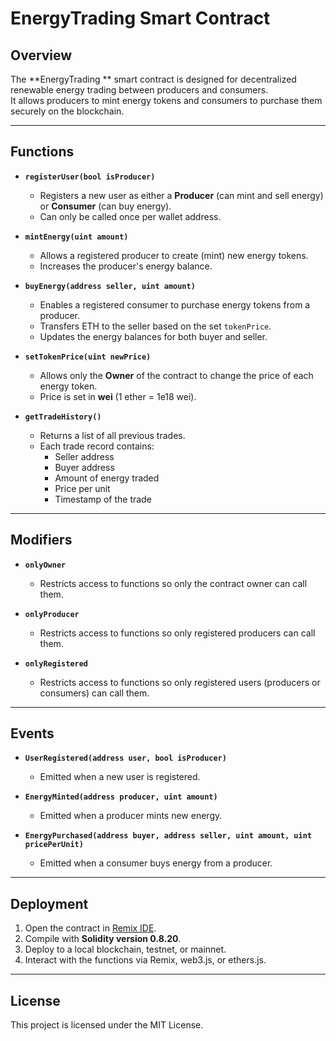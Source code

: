 # EnergyTrading Smart Contract

## Overview
The **EnergyTrading ** smart contract is designed for decentralized renewable energy trading between producers and consumers.  
It allows producers to mint energy tokens and consumers to purchase them securely on the blockchain.

---

## Functions

- **`registerUser(bool isProducer)`**
  - Registers a new user as either a **Producer** (can mint and sell energy) or **Consumer** (can buy energy).
  - Can only be called once per wallet address.

- **`mintEnergy(uint amount)`**
  - Allows a registered producer to create (mint) new energy tokens.
  - Increases the producer's energy balance.

- **`buyEnergy(address seller, uint amount)`**
  - Enables a registered consumer to purchase energy tokens from a producer.
  - Transfers ETH to the seller based on the set `tokenPrice`.
  - Updates the energy balances for both buyer and seller.

- **`setTokenPrice(uint newPrice)`**
  - Allows only the **Owner** of the contract to change the price of each energy token.
  - Price is set in **wei** (1 ether = 1e18 wei).

- **`getTradeHistory()`**
  - Returns a list of all previous trades.
  - Each trade record contains:
    - Seller address
    - Buyer address
    - Amount of energy traded
    - Price per unit
    - Timestamp of the trade

---

## Modifiers

- **`onlyOwner`**
  - Restricts access to functions so only the contract owner can call them.

- **`onlyProducer`**
  - Restricts access to functions so only registered producers can call them.

- **`onlyRegistered`**
  - Restricts access to functions so only registered users (producers or consumers) can call them.

---

## Events

- **`UserRegistered(address user, bool isProducer)`**
  - Emitted when a new user is registered.

- **`EnergyMinted(address producer, uint amount)`**
  - Emitted when a producer mints new energy.

- **`EnergyPurchased(address buyer, address seller, uint amount, uint pricePerUnit)`**
  - Emitted when a consumer buys energy from a producer.

---

## Deployment
1. Open the contract in [Remix IDE](https://remix.ethereum.org/).
2. Compile with **Solidity version 0.8.20**.
3. Deploy to a local blockchain, testnet, or mainnet.
4. Interact with the functions via Remix, web3.js, or ethers.js.

---

## License
This project is licensed under the MIT License.
